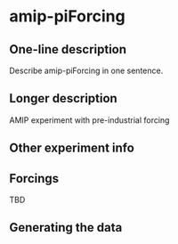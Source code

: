<!--- This file contains a number of sections -->
<!--- They are bounded by comments like this -->
<!--- Do not edit these sections by hand -->
<!--- Start title -->
# amip-piForcing
<!--- End title -->

## One-line description

<!--- Start one-line-description -->
Describe amip-piForcing in one sentence.
<!--- End one-line-description -->

## Longer description

<!--- Start longer-description -->
AMIP experiment with pre-industrial forcing
<!--- End longer-description -->

## Other experiment info

<!--- Start other-experiment-info -->
<!--- End other-experiment-info -->

## Forcings

<!--- Start forcings -->
TBD
<!--- End forcings -->

## Generating the data

<!--- TODO: auto-generate this -->
